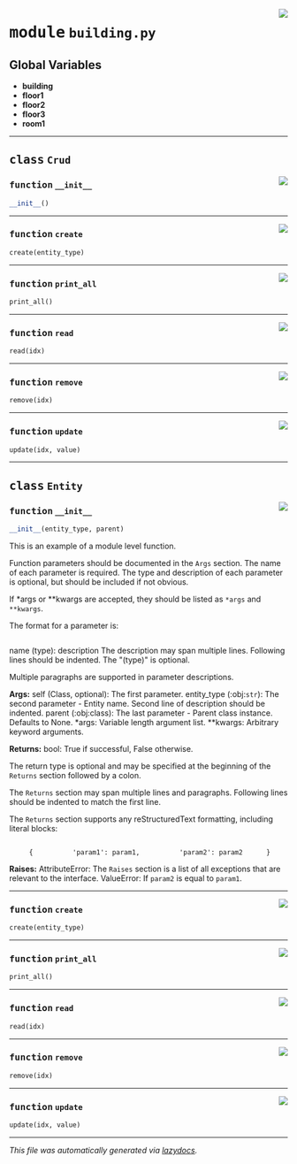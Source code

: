 <!-- markdownlint-disable -->

<a href="https://github.com/teamco/python/blob/main/building-api/building.py/building.py#L0"><img align="right" style="float:right;" src="https://img.shields.io/badge/-source-cccccc?style=flat-square"></a>

# <kbd>module</kbd> `building.py`




**Global Variables**
---------------
- **building**
- **floor1**
- **floor2**
- **floor3**
- **room1**


---

## <kbd>class</kbd> `Crud`




<a href="https://github.com/teamco/python/blob/main/building-api/building.py/building.py#L2"><img align="right" style="float:right;" src="https://img.shields.io/badge/-source-cccccc?style=flat-square"></a>

### <kbd>function</kbd> `__init__`

```python
__init__()
```








---

<a href="https://github.com/teamco/python/blob/main/building-api/building.py/building.py#L8"><img align="right" style="float:right;" src="https://img.shields.io/badge/-source-cccccc?style=flat-square"></a>

### <kbd>function</kbd> `create`

```python
create(entity_type)
```





---

<a href="https://github.com/teamco/python/blob/main/building-api/building.py/building.py#L30"><img align="right" style="float:right;" src="https://img.shields.io/badge/-source-cccccc?style=flat-square"></a>

### <kbd>function</kbd> `print_all`

```python
print_all()
```





---

<a href="https://github.com/teamco/python/blob/main/building-api/building.py/building.py#L13"><img align="right" style="float:right;" src="https://img.shields.io/badge/-source-cccccc?style=flat-square"></a>

### <kbd>function</kbd> `read`

```python
read(idx)
```





---

<a href="https://github.com/teamco/python/blob/main/building-api/building.py/building.py#L22"><img align="right" style="float:right;" src="https://img.shields.io/badge/-source-cccccc?style=flat-square"></a>

### <kbd>function</kbd> `remove`

```python
remove(idx)
```





---

<a href="https://github.com/teamco/python/blob/main/building-api/building.py/building.py#L16"><img align="right" style="float:right;" src="https://img.shields.io/badge/-source-cccccc?style=flat-square"></a>

### <kbd>function</kbd> `update`

```python
update(idx, value)
```






---

## <kbd>class</kbd> `Entity`




<a href="https://github.com/teamco/python/blob/main/building-api/building.py/building.py#L40"><img align="right" style="float:right;" src="https://img.shields.io/badge/-source-cccccc?style=flat-square"></a>

### <kbd>function</kbd> `__init__`

```python
__init__(entity_type, parent)
```

This is an example of a module level function. 

Function parameters should be documented in the ``Args`` section. The name of each parameter is required. The type and description of each parameter is optional, but should be included if not obvious. 

If \*args or \*\*kwargs are accepted, they should be listed as ``*args`` and ``**kwargs``. 

The format for a parameter is:
``` 

```
name (type): description  The description may span multiple lines. Following  lines should be indented. The "(type)" is optional. 

 Multiple paragraphs are supported in parameter  descriptions. 



**Args:**
 self (Class, optional): The first parameter. entity_type (:obj:`str`): The second parameter - Entity name.  Second line of description should be indented. parent (:obj:class): The last parameter - Parent class instance. Defaults to None. *args: Variable length argument list. **kwargs: Arbitrary keyword arguments. 



**Returns:**
 bool: True if successful, False otherwise. 

The return type is optional and may be specified at the beginning of the ``Returns`` section followed by a colon. 

The ``Returns`` section may span multiple lines and paragraphs. Following lines should be indented to match the first line. 

The ``Returns`` section supports any reStructuredText formatting, including literal blocks:
``` 

     {          'param1': param1,          'param2': param2      } 

```


**Raises:**
 AttributeError: The ``Raises`` section is a list of all exceptions  that are relevant to the interface. ValueError: If `param2` is equal to `param1`. 




---

<a href="https://github.com/teamco/python/blob/main/building-api/building.py/building.py#L8"><img align="right" style="float:right;" src="https://img.shields.io/badge/-source-cccccc?style=flat-square"></a>

### <kbd>function</kbd> `create`

```python
create(entity_type)
```





---

<a href="https://github.com/teamco/python/blob/main/building-api/building.py/building.py#L30"><img align="right" style="float:right;" src="https://img.shields.io/badge/-source-cccccc?style=flat-square"></a>

### <kbd>function</kbd> `print_all`

```python
print_all()
```





---

<a href="https://github.com/teamco/python/blob/main/building-api/building.py/building.py#L13"><img align="right" style="float:right;" src="https://img.shields.io/badge/-source-cccccc?style=flat-square"></a>

### <kbd>function</kbd> `read`

```python
read(idx)
```





---

<a href="https://github.com/teamco/python/blob/main/building-api/building.py/building.py#L22"><img align="right" style="float:right;" src="https://img.shields.io/badge/-source-cccccc?style=flat-square"></a>

### <kbd>function</kbd> `remove`

```python
remove(idx)
```





---

<a href="https://github.com/teamco/python/blob/main/building-api/building.py/building.py#L16"><img align="right" style="float:right;" src="https://img.shields.io/badge/-source-cccccc?style=flat-square"></a>

### <kbd>function</kbd> `update`

```python
update(idx, value)
```








---

_This file was automatically generated via [lazydocs](https://github.com/ml-tooling/lazydocs)._
